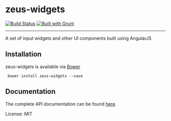 # zeus-widgets
[![Build Status](https://travis-ci.org/zeusjs/widgets.svg)](https://travis-ci.org/zeusjs/widgets) [![Built with Grunt](https://cdn.gruntjs.com/builtwith.png)](http://gruntjs.com/)

---
A set of input widgets and other UI components built using AngularJS

## Installation
zeus-widgets is available via [Bower](http://bower.io/)

```shell
 bower install zeus-widgets --save

```

## Documentation

The complete API documentation can be found [here](http://zeusjs.github.io/widgets).

License: MIT
